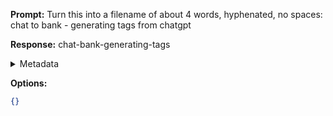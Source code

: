 **Prompt:**
Turn this into a filename of about 4 words, hyphenated, no spaces: chat to bank - generating tags from chatgpt

**Response:**
chat-bank-generating-tags

<details><summary>Metadata</summary>

- Duration: 967 ms
- Datetime: 2023-10-06T18:33:49.698881
- Model: gpt-3.5-turbo-0613

</details>

**Options:**
```json
{}
```

